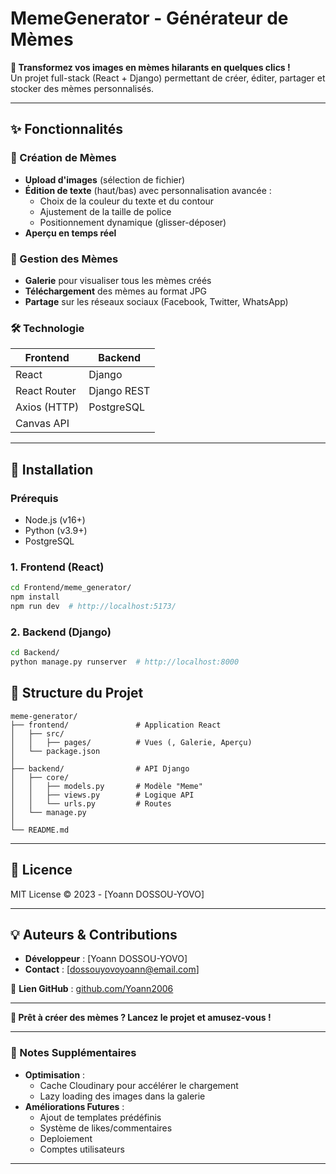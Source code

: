 # **MemeGenerator - Générateur de Mèmes**  

**🚀 Transformez vos images en mèmes hilarants en quelques clics !**  
Un projet full-stack (React + Django) permettant de créer, éditer, partager et stocker des mèmes personnalisés.  

---

## **✨ Fonctionnalités**  

### **🎨 Création de Mèmes**  
- **Upload d'images** (sélection de fichier)  
- **Édition de texte** (haut/bas) avec personnalisation avancée :  
  - Choix de la couleur du texte et du contour  
  - Ajustement de la taille de police  
  - Positionnement dynamique (glisser-déposer)  
- **Aperçu en temps réel**  

### **📂 Gestion des Mèmes**  
- **Galerie** pour visualiser tous les mèmes créés  
- **Téléchargement** des mèmes au format JPG  
- **Partage** sur les réseaux sociaux (Facebook, Twitter, WhatsApp)  

### **🛠️ Technologie**  
| **Frontend**       | **Backend**       |  
|---------------------|-------------------|  
| React               | Django            |  
| React Router        | Django REST       |  
| Axios (HTTP)        | PostgreSQL        |  
| Canvas API          |                   |  

---

## **🎯 Installation**  

### **Prérequis**  
- Node.js (v16+)  
- Python (v3.9+)  
- PostgreSQL  

### **1. Frontend (React)**  
```bash
cd Frontend/meme_generator/
npm install
npm run dev  # http://localhost:5173/
```

### **2. Backend (Django)**  
```bash
cd Backend/
python manage.py runserver  # http://localhost:8000
```


## **📂 Structure du Projet**  
```
meme-generator/  
├── frontend/               # Application React  
│   ├── src/  
│   │   ├── pages/          # Vues (, Galerie, Aperçu)  
│   └── package.json  
│  
├── backend/                # API Django  
│   ├── core/                
│   │   ├── models.py       # Modèle "Meme"  
│   │   ├── views.py        # Logique API  
│   │   └── urls.py         # Routes  
│   └── manage.py  
│  
└── README.md  
```

---


## **📝 Licence**  
MIT License © 2023 - [Yoann DOSSOU-YOVO]  

---

## **💡 Auteurs & Contributions**  
- **Développeur** : [Yoann DOSSOU-YOVO]  
- **Contact** : [dossouyovoyoann@email.com]  

🔗 **Lien GitHub** : [github.com/Yoann2006](https://github.com/Yoann2006)  

---

**🎉 Prêt à créer des mèmes ? Lancez le projet et amusez-vous !**  

---

### **📌 Notes Supplémentaires**  
- **Optimisation** :  
  - Cache Cloudinary pour accélérer le chargement  
  - Lazy loading des images dans la galerie  
- **Améliorations Futures** :  
  - Ajout de templates prédéfinis  
  - Système de likes/commentaires  
  - Deploiement
  - Comptes utilisateurs

---
